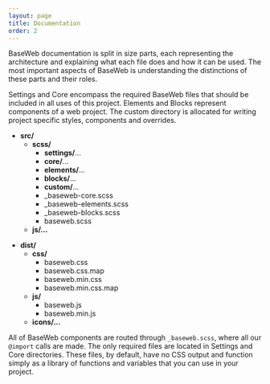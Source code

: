 ```yaml
---
layout: page
title: Documentation
order: 2
---
```


BaseWeb documentation is split in size parts, each representing the architecture and explaining what each file does and how it can be used. The most important aspects of BaseWeb is understanding the distinctions of these parts and their roles.

Settings and Core encompass the required BaseWeb files that should be included in all uses of this project. Elements and Blocks represent components of a web project. The custom directory is allocated for writing project specific styles, components and overrides.

<div class="widget fill">
  <ul class="list-ascii">
    <li>
      <strong>src/</strong>
      <ul>
        <li>
          <strong>scss/</strong>
          <ul>
            <li><strong>settings/</strong>...</li>
            <li><strong>core/</strong>...</li>
            <li><strong>elements/</strong>...</li>
            <li><strong>blocks/</strong>...</li>
            <li><strong>custom/</strong>...</li>
            <li>_baseweb-core.scss</li>
            <li>_baseweb-elements.scss</li>
            <li>_baseweb-blocks.scss</li>
            <li>baseweb.scss</li>
          </ul>
        </li>
        <li>
          <strong>js/...</strong>
        </li>
      </ul>
    </li>
  </ul>
</div>

<div class="widget fill">
  <ul class="list-ascii">
    <li>
      <strong>dist/</strong>
      <ul>
        <li>
          <strong>css/</strong>
          <ul>
            <li>baseweb.css</li>
            <li>baseweb.css.map</li>
            <li>baseweb.min.css</li>
            <li>baseweb.min.css.map</li>
          </ul>
        </li>
        <li>
          <strong>js/</strong>
          <ul>
            <li>baseweb.js</li>
            <li>baseweb.min.js</li>
          </ul>
        </li>
        <li>
          <strong>icons/...</strong>
        </li>
      </ul>
    </li>
  </ul>
</div>

All of BaseWeb components are routed through `_baseweb.scss`, where all our `@import` calls are made. The only required files are located in Settings and Core directories. These files, by default, have no CSS output and function simply as a library of functions and variables that you can use in your project.
